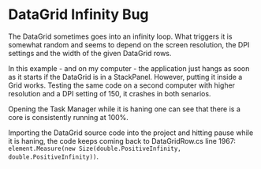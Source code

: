 # DataGrid Infinity Bug

The DataGrid sometimes goes into an infinity loop. What triggers it is somewhat random and seems to depend on the screen resolution, the DPI settings and the width of the given DataGrid rows.

In this example - and on my computer - the application just hangs as soon as it starts if the DataGrid is in a StackPanel. However, putting it inside a Grid works. Testing the same code on a second computer with higher resolution and a DPI setting of 150, it crashes in both senarios.

Opening the Task Manager while it is haning one can see that there is a core is consistently running at 100%.

Importing the DataGrid source code into the project and hitting pause while it is haning, the code keeps coming back to DataGridRow.cs line 1967: ```element.Measure(new Size(double.PositiveInfinity, double.PositiveInfinity))```.
